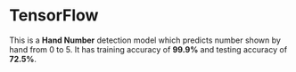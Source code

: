 # TensorFlow

This is a **Hand Number** detection model which predicts number shown by hand from 0 to 5. It has training accuracy of **99.9%** and testing accuracy of **72.5%**.
